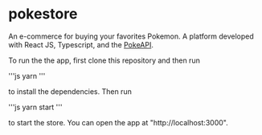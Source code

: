 # pokestore

An e-commerce for buying your favorites Pokemon. A platform developed with React JS, Typescript, and the [PokeAPI](https://pokeapi.co/).

To run the the app, first clone this repository and then run

'''js
yarn
'''

to install the dependencies. Then run

'''js
yarn start
'''

to start the store. You can open the app at "http://localhost:3000".
